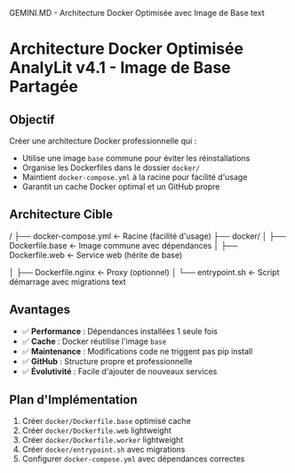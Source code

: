 GEMINI.MD - Architecture Docker Optimisée avec Image de Base
text
# Architecture Docker Optimisée AnalyLit v4.1 - Image de Base Partagée

## Objectif
Créer une architecture Docker professionnelle qui :
- Utilise une image `base` commune pour éviter les réinstallations
- Organise les Dockerfiles dans le dossier `docker/`
- Maintient `docker-compose.yml` à la racine pour facilité d'usage
- Garantit un cache Docker optimal et un GitHub propre

## Architecture Cible
/
├── docker-compose.yml ← Racine (facilité d'usage)
├── docker/
│ ├── Dockerfile.base ← Image commune avec dépendances
│ ├── Dockerfile.web ← Service web (hérite de base)

│ ├── Dockerfile.nginx ← Proxy (optionnel)
│ └── entrypoint.sh ← Script démarrage avec migrations
text

## Avantages
- ✅ **Performance** : Dépendances installées 1 seule fois
- ✅ **Cache** : Docker réutilise l'image `base` 
- ✅ **Maintenance** : Modifications code ne triggent pas pip install
- ✅ **GitHub** : Structure propre et professionnelle
- ✅ **Évolutivité** : Facile d'ajouter de nouveaux services

## Plan d'Implémentation
1. Créer `docker/Dockerfile.base` optimisé cache
2. Créer `docker/Dockerfile.web` lightweight  
3. Créer `docker/Dockerfile.worker` lightweight
4. Créer `docker/entrypoint.sh` avec migrations
5. Configurer `docker-compose.yml` avec dépendances correctes